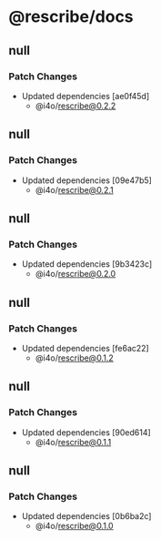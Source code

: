 # @rescribe/docs

## null

### Patch Changes

-   Updated dependencies [ae0f45d]
    -   @i4o/rescribe@0.2.2

## null

### Patch Changes

-   Updated dependencies [09e47b5]
    -   @i4o/rescribe@0.2.1

## null

### Patch Changes

-   Updated dependencies [9b3423c]
    -   @i4o/rescribe@0.2.0

## null

### Patch Changes

-   Updated dependencies [fe6ac22]
    -   @i4o/rescribe@0.1.2

## null

### Patch Changes

-   Updated dependencies [90ed614]
    -   @i4o/rescribe@0.1.1

## null

### Patch Changes

-   Updated dependencies [0b6ba2c]
    -   @i4o/rescribe@0.1.0
